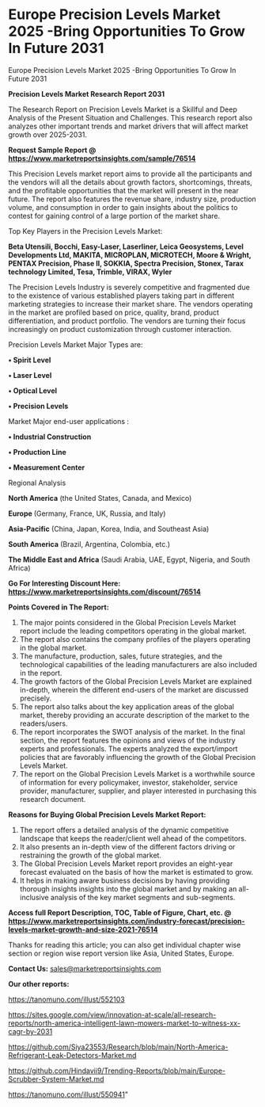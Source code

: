 # Europe Precision Levels Market 2025 -Bring Opportunities To Grow In Future 2031
Europe Precision Levels Market 2025 -Bring Opportunities To Grow In Future 2031

<strong>Precision Levels Market Research Report 2031</strong>

The Research Report on Precision Levels Market is a Skillful and Deep Analysis of the Present Situation and Challenges. This research report also analyzes other important trends and market drivers that will affect market growth over 2025-2031.

<strong>Request Sample Report @ <a href=https://www.marketreportsinsights.com/sample/76514>https://www.marketreportsinsights.com/sample/76514</a></strong>

This Precision Levels market report aims to provide all the participants and the vendors will all the details about growth factors, shortcomings, threats, and the profitable opportunities that the market will present in the near future. The report also features the revenue share, industry size, production volume, and consumption in order to gain insights about the politics to contest for gaining control of a large portion of the market share.

Top Key Players in the Precision Levels Market:

<strong>Beta Utensili, Bocchi, Easy-Laser, Laserliner, Leica Geosystems, Level Developments Ltd, MAKITA, MICROPLAN, MICROTECH, Moore & Wright, PENTAX Precision, Phase II, SOKKIA, Spectra Precision, Stonex, Tarax technology Limited, Tesa, Trimble, VIRAX, Wyler</strong>

The Precision Levels Industry is severely competitive and fragmented due to the existence of various established players taking part in different marketing strategies to increase their market share. The vendors operating in the market are profiled based on price, quality, brand, product differentiation, and product portfolio. The vendors are turning their focus increasingly on product customization through customer interaction.

Precision Levels Market Major Types are:

<strong>• Spirit Level

• Laser Level

• Optical Level

• Precision Levels</strong>

Market Major end-user applications :

<strong>• Industrial Construction

• Production Line

• Measurement Center</strong>

Regional Analysis

</u><strong><b>North America</b></strong> (the United States, Canada, and Mexico)

<strong><b>Europe </b></strong>(Germany, France, UK, Russia, and Italy)

<strong><b>Asia-Pacific</b></strong> (China, Japan, Korea, India, and Southeast Asia)

<strong><b>South America</b></strong> (Brazil, Argentina, Colombia, etc.)

<strong><b>The Middle East and Africa</b></strong> (Saudi Arabia, UAE, Egypt, Nigeria, and South Africa)

<strong>Go For Interesting Discount Here: <a href=https://www.marketreportsinsights.com/discount/76514>https://www.marketreportsinsights.com/discount/76514</a></strong>

<strong>Points Covered in The Report:</strong>
<ol>
  <li>The major points considered in the Global Precision Levels Market report include the leading competitors operating in the global market.</li>
  <li>The report also contains the company profiles of the players operating in the global market.</li>
  <li>The manufacture, production, sales, future strategies, and the technological capabilities of the leading manufacturers are also included in the report.</li>
  <li>The growth factors of the Global Precision Levels Market are explained in-depth, wherein the different end-users of the market are discussed precisely.</li>
  <li>The report also talks about the key application areas of the global market, thereby providing an accurate description of the market to the readers/users.</li>
  <li>The report incorporates the SWOT analysis of the market. In the final section, the report features the opinions and views of the industry experts and professionals. The experts analyzed the export/import policies that are favorably influencing the growth of the Global Precision Levels Market.</li>
  <li>The report on the Global Precision Levels Market is a worthwhile source of information for every policymaker, investor, stakeholder, service provider, manufacturer, supplier, and player interested in purchasing this research document.</li>
</ol>
<strong>Reasons for Buying Global Precision Levels Market Report:</strong>

<ol>
  <li>The report offers a detailed analysis of the dynamic competitive landscape that keeps the reader/client well ahead of the competitors.</li>
  <li>It also presents an in-depth view of the different factors driving or restraining the growth of the global market.</li>
  <li>The Global Precision Levels Market report provides an eight-year forecast evaluated on the basis of how the market is estimated to grow.</li>
  <li>It helps in making aware business decisions by having providing thorough insights insights into the global market and by making an all-inclusive analysis of the key market segments and sub-segments.</li>
</ol>
<strong>Access full Report Description, TOC, Table of Figure, Chart, etc. @ <a href=https://www.marketreportsinsights.com/industry-forecast/precision-levels-market-growth-and-size-2021-76514>https://www.marketreportsinsights.com/industry-forecast/precision-levels-market-growth-and-size-2021-76514</a></strong>


Thanks for reading this article; you can also get individual chapter wise section or region wise report version like Asia, United States, Europe.

<strong>Contact Us:</strong>
sales@marketreportsinsights.com

<strong>Our other reports:</strong>

<a href=https://tanomuno.com/illust/552103>https://tanomuno.com/illust/552103</a>

<a href=https://sites.google.com/view/innovation-at-scale/all-research-reports/north-america-intelligent-lawn-mowers-market-to-witness-xx-cagr-by-2031>https://sites.google.com/view/innovation-at-scale/all-research-reports/north-america-intelligent-lawn-mowers-market-to-witness-xx-cagr-by-2031</a>

<a href=https://github.com/Siya23553/Research/blob/main/North-America-Refrigerant-Leak-Detectors-Market.md>https://github.com/Siya23553/Research/blob/main/North-America-Refrigerant-Leak-Detectors-Market.md</a>

<a href=https://github.com/Hindavii9/Trending-Reports/blob/main/Europe-Scrubber-System-Market.md>https://github.com/Hindavii9/Trending-Reports/blob/main/Europe-Scrubber-System-Market.md</a>

<a href=https://tanomuno.com/illust/550941>https://tanomuno.com/illust/550941</a>"
